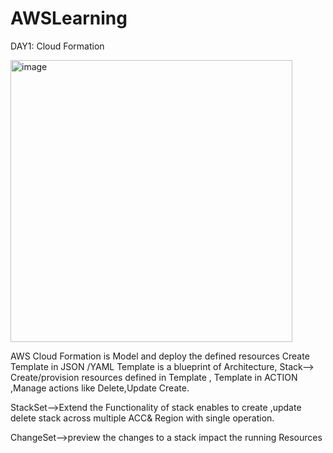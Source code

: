 # AWSLearning


DAY1:
Cloud Formation 



<img width="451" alt="image" src="https://user-images.githubusercontent.com/108336310/230878954-31100072-76df-4443-84a7-14e94737376e.png">

AWS Cloud Formation is Model and deploy the defined resources
Create Template in JSON /YAML
Template is a blueprint of Architecture,
Stack--> Create/provision resources defined in Template , Template in ACTION ,Manage actions like Delete,Update Create.

StackSet-->Extend the Functionality of stack enables to create ,update delete stack across multiple ACC& Region with single operation.

ChangeSet-->preview the changes to a stack impact the running Resources


